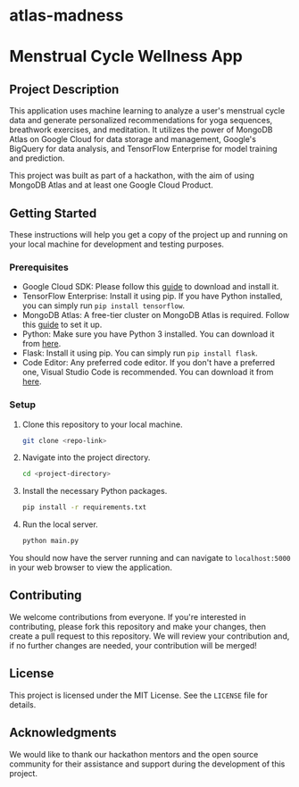 # atlas-madness

# Menstrual Cycle Wellness App

## Project Description

This application uses machine learning to analyze a user's menstrual cycle data and generate personalized recommendations for yoga sequences, breathwork exercises, and meditation. It utilizes the power of MongoDB Atlas on Google Cloud for data storage and management, Google's BigQuery for data analysis, and TensorFlow Enterprise for model training and prediction. 

This project was built as part of a hackathon, with the aim of using MongoDB Atlas and at least one Google Cloud Product.

## Getting Started

These instructions will help you get a copy of the project up and running on your local machine for development and testing purposes.

### Prerequisites

- Google Cloud SDK: Please follow this [guide](https://cloud.google.com/sdk/docs/install) to download and install it.
- TensorFlow Enterprise: Install it using pip. If you have Python installed, you can simply run `pip install tensorflow`.
- MongoDB Atlas: A free-tier cluster on MongoDB Atlas is required. Follow this [guide](https://docs.atlas.mongodb.com/tutorial/deploy-free-tier-cluster/) to set it up.
- Python: Make sure you have Python 3 installed. You can download it from [here](https://www.python.org/downloads/).
- Flask: Install it using pip. You can simply run `pip install flask`.
- Code Editor: Any preferred code editor. If you don't have a preferred one, Visual Studio Code is recommended. You can download it from [here](https://code.visualstudio.com/Download).

### Setup 

1. Clone this repository to your local machine.
    ```bash
    git clone <repo-link>
    ```
2. Navigate into the project directory.
    ```bash
    cd <project-directory>
    ```
3. Install the necessary Python packages.
    ```bash
    pip install -r requirements.txt
    ```
4. Run the local server.
    ```bash
    python main.py
    ```
You should now have the server running and can navigate to `localhost:5000` in your web browser to view the application.

## Contributing

We welcome contributions from everyone. If you're interested in contributing, please fork this repository and make your changes, then create a pull request to this repository. We will review your contribution and, if no further changes are needed, your contribution will be merged!

## License

This project is licensed under the MIT License. See the `LICENSE` file for details.

## Acknowledgments

We would like to thank our hackathon mentors and the open source community for their assistance and support during the development of this project.

